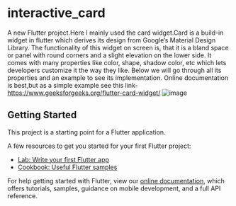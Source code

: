 # interactive_card

A new Flutter project.Here I mainly used the card widget.Card is a build-in widget in flutter which derives its design from Google’s Material Design Library. The functionality of this widget on screen is, that it is a bland space or panel with round corners and a slight elevation on the lower side. It comes with many properties like color, shape, shadow color, etc which lets developers customize it the way they like. Below we will go through all its properties and an example to see its implementation.
Online documentation is best,but as a simple example see this link- https://www.geeksforgeeks.org/flutter-card-widget/
![image](https://user-images.githubusercontent.com/94695634/175820878-77d83625-b8a9-49b7-ba62-7bfb118aa0b8.png)


## Getting Started

This project is a starting point for a Flutter application.

A few resources to get you started for your first Flutter project:

- [Lab: Write your first Flutter app](https://flutter.dev/docs/get-started/codelab)
- [Cookbook: Useful Flutter samples](https://flutter.dev/docs/cookbook)

For help getting started with Flutter, view our
[online documentation](https://flutter.dev/docs), which offers tutorials,
samples, guidance on mobile development, and a full API reference.
